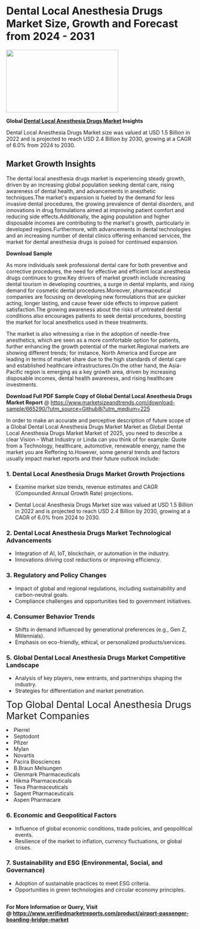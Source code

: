 <H1>Dental Local Anesthesia Drugs Market Size, Growth and Forecast from 2024 - 2031</H1><img class="aligncenter size-medium wp-image-584254" src="https://thirdeyenews.in/wp-content/uploads/2024/09/Global-Market-Research-300x168.jpeg" alt="" width="300" height="168" /><p><strong>Global&nbsp;<a href="https://www.marketsizeandtrends.com/download-sample/665290/?utm_source=Github8j?utm_medium=225">Dental Local Anesthesia Drugs Market</a> Insights</strong></p><p>Dental Local Anesthesia Drugs Market size was valued at USD 1.5 Billion in 2022 and is projected to reach USD 2.4 Billion by 2030, growing at a CAGR of 6.0% from 2024 to 2030.</p><p><h2>Market Growth Insights</h2> <p>The dental local anesthesia drugs market is experiencing steady growth, driven by an increasing global population seeking dental care, rising awareness of dental health, and advancements in anesthetic techniques.The market's expansion is fueled by the demand for less invasive dental procedures, the growing prevalence of dental disorders, and innovations in drug formulations aimed at improving patient comfort and reducing side effects.Additionally, the aging population and higher disposable incomes are contributing to the market's growth, particularly in developed regions.Furthermore, with advancements in dental technologies and an increasing number of dental clinics offering enhanced services, the market for dental anesthesia drugs is poised for continued expansion.</p> <p><strong>Download Sample</strong></p> <p>As more individuals seek professional dental care for both preventive and corrective procedures, the need for effective and efficient local anesthesia drugs continues to grow.Key drivers of market growth include increasing dental tourism in developing countries, a surge in dental implants, and rising demand for cosmetic dental procedures.Moreover, pharmaceutical companies are focusing on developing new formulations that are quicker acting, longer lasting, and cause fewer side effects to improve patient satisfaction.The growing awareness about the risks of untreated dental conditions also encourages patients to seek dental procedures, boosting the market for local anesthetics used in these treatments.</p> <p>The market is also witnessing a rise in the adoption of needle-free anesthetics, which are seen as a more comfortable option for patients, further enhancing the growth potential of the market.Regional markets are showing different trends; for instance, North America and Europe are leading in terms of market share due to the high standards of dental care and established healthcare infrastructures.On the other hand, the Asia-Pacific region is emerging as a key growth area, driven by increasing disposable incomes, dental health awareness, and rising healthcare investments.</p> <p><span class=""><strong>Download Full PDF Sample Copy of Global Dental Local Anesthesia Drugs Market Report</strong> @ <a href="https://www.marketsizeandtrends.com/download-sample/665290/?utm_source=Github8j?utm_medium=225" target="_blank">https://www.marketsizeandtrends.com/download-sample/665290/?utm_source=Github8j?utm_medium=225</a></span></p><p>In order to make an accurate and perceptive description of future scope of a Global&nbsp;Dental Local Anesthesia Drugs Market Market as Global&nbsp;Dental Local Anesthesia Drugs Market Market of 2025, you need to describe a clear Vision &ndash; What Industry or Linda can you think of for example: Quote from a Technology, healthcare, automotive, renewable energy, name the market you are Reffering to.However, some general trends and factors usually impact market reports and their future outlook include:</p><h3>1.&nbsp;<strong>Dental Local Anesthesia Drugs Market Growth Projections</strong></h3><ul><li>Examine market size trends, revenue estimates and CAGR (Compounded Annual Growth Rate) projections.</li><li><p>Dental Local Anesthesia Drugs Market size was valued at USD 1.5 Billion in 2022 and is projected to reach USD 2.4 Billion by 2030, growing at a CAGR of 6.0% from 2024 to 2030.</p></li></ul><h3>2.&nbsp;<strong>Dental Local Anesthesia Drugs Market Technological Advancements</strong></h3><ul><li>Integration of AI, IoT, blockchain, or automation in the industry.</li><li>Innovations driving cost reductions or improving efficiency.</li></ul><h3>3.&nbsp;<strong>Regulatory and Policy Changes</strong></h3><ul><li>Impact of global and regional regulations, including sustainability and carbon-neutral goals.</li><li>Compliance challenges and opportunities tied to government initiatives.</li></ul><h3>4.&nbsp;<strong>Consumer Behavior Trends</strong></h3><ul><li>Shifts in demand influenced by generational preferences (e.g., Gen Z, Millennials).</li><li>Emphasis on eco-friendly, ethical, or personalized products/services.</li></ul><h3>5.&nbsp;<strong>Global Dental Local Anesthesia Drugs Market Competitive Landscape</strong></h3><ul><li>Analysis of key players, new entrants, and partnerships shaping the industry.</li><li>Strategies for differentiation and market penetration.</li></ul><p data-pm-slice="1 1 []"><span style="color: inherit; font-family: inherit; font-size: 25px;">Top Global Dental Local Anesthesia Drugs Market Companies</span></p><div class="" data-test-id=""><p><li>Pierrel</li><li> Septodont</li><li> Pfizer</li><li> Mylan</li><li> Novartis</li><li> Pacira Biosciences</li><li> B.Braun Melsungen</li><li> Glenmark Pharmaceuticals</li><li> Hikma Pharmaceuticals</li><li> Teva Pharmaceuticals</li><li> Sagent Pharmaceuticals</li><li> Aspen Pharmacare</li></p></div><h3>6.&nbsp;<strong>Economic and Geopolitical Factors</strong></h3><ul><li>Influence of global economic conditions, trade policies, and geopolitical events.</li><li>Resilience of the market to inflation, currency fluctuations, or global crises.</li></ul><h3>7.&nbsp;<strong>Sustainability and ESG (Environmental, Social, and Governance)</strong></h3><ul><li>Adoption of sustainable practices to meet ESG criteria.</li><li>Opportunities in green technologies and circular economy principles.</li></ul><h2><strong style="font-size: 14px;">For More Information or Query, Visit @&nbsp;</strong><a style="background-color: #ffffff; font-size: 14px;" href="https://www.marketsizeandtrends.com/report/dental-local-anesthesia-drugs-market/" target="_blank">https://www.verifiedmarketreports.com/product/airport-passenger-boarding-bridge-market</a></h2>